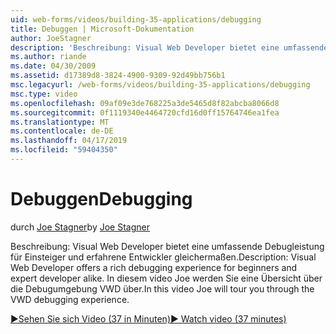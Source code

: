 ```yaml
---
uid: web-forms/videos/building-35-applications/debugging
title: Debuggen | Microsoft-Dokumentation
author: JoeStagner
description: 'Beschreibung: Visual Web Developer bietet eine umfassende Debugleistung für Einsteiger und erfahrene Entwickler gleichermaßen. In diesem Video wird Joe Sie über die VW tour...'
ms.author: riande
ms.date: 04/30/2009
ms.assetid: d17389d8-3824-4900-9309-92d49bb756b1
msc.legacyurl: /web-forms/videos/building-35-applications/debugging
msc.type: video
ms.openlocfilehash: 09af09e3de768225a3de5465d8f82abcba8066d8
ms.sourcegitcommit: 0f1119340e4464720cfd16d0ff15764746ea1fea
ms.translationtype: MT
ms.contentlocale: de-DE
ms.lasthandoff: 04/17/2019
ms.locfileid: "59404350"
---
```

# <a name="debugging"></a><span data-ttu-id="8e6c4-104">Debuggen</span><span class="sxs-lookup"><span data-stu-id="8e6c4-104">Debugging</span></span>

<span data-ttu-id="8e6c4-105">durch [Joe Stagner](https://github.com/JoeStagner)</span><span class="sxs-lookup"><span data-stu-id="8e6c4-105">by [Joe Stagner](https://github.com/JoeStagner)</span></span>

<span data-ttu-id="8e6c4-106">Beschreibung: Visual Web Developer bietet eine umfassende Debugleistung für Einsteiger und erfahrene Entwickler gleichermaßen.</span><span class="sxs-lookup"><span data-stu-id="8e6c4-106">Description: Visual Web Developer offers a rich debugging experience for beginners and expert developer alike.</span></span> <span data-ttu-id="8e6c4-107">In diesem video Joe werden Sie eine Übersicht über die Debugumgebung VWD über.</span><span class="sxs-lookup"><span data-stu-id="8e6c4-107">In this video Joe will tour you through the VWD debugging experience.</span></span>

[<span data-ttu-id="8e6c4-108">&#9654;Sehen Sie sich Video (37 in Minuten)</span><span class="sxs-lookup"><span data-stu-id="8e6c4-108">&#9654; Watch video (37 minutes)</span></span>](https://channel9.msdn.com/Blogs/ASP-NET-Site-Videos/debugging)
